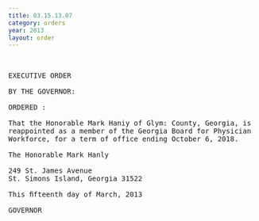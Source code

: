 ```yaml
---
title: 03.15.13.07
category: orders
year: 2013
layout: order
---
```


<pre> 

EXECUTIVE ORDER

BY THE GOVERNOR:

ORDERED :

That the Honorable Mark Haniy of Glym: County, Georgia, is
reappointed as a member of the Georgia Board for Physician
Workforce, for a term of office ending October 6, 2018.

The Honorable Mark Hanly

249 St. James Avenue
St. Simons Island, Georgia 31522

This ﬁfteenth day of March, 2013

GOVERNOR

</pre>
